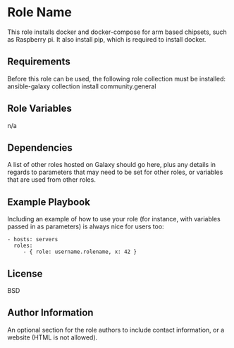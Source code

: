 Role Name
=========

This role installs docker and docker-compose for arm based chipsets, such as Raspberry pi.
It also install pip, which is required to install docker.

Requirements
------------

Before this role can be used, the following role collection must be installed:
ansible-galaxy collection install community.general

Role Variables
--------------

n/a

Dependencies
------------

A list of other roles hosted on Galaxy should go here, plus any details in regards to parameters that may need to be set for other roles, or variables that are used from other roles.

Example Playbook
----------------

Including an example of how to use your role (for instance, with variables passed in as parameters) is always nice for users too:

    - hosts: servers
      roles:
         - { role: username.rolename, x: 42 }

License
-------

BSD

Author Information
------------------

An optional section for the role authors to include contact information, or a website (HTML is not allowed).
